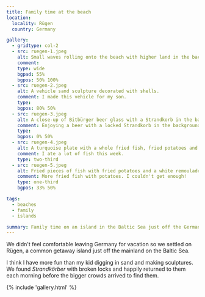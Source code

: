 ```yaml
---
title: Family time at the beach
location:
  locality: Rügen
  country: Germany

gallery:
  - gridtype: col-2
  - src: ruegen-1.jpeg
    alt: Small waves rolling onto the beach with higher land in the background.
    comment: 
    type: wide
    bgpad: 55%
    bgpos: 50% 100%
  - src: ruegen-2.jpeg
    alt: A vehicle sand sculpture decorated with shells.
    comment: I made this vehicle for my son.
    type: 
    bgpos: 80% 50%
  - src: ruegen-3.jpeg
    alt: A close-up of Bitbürger beer glass with a Strandkorb in the background
    comment: Enjoying a beer with a locked Strandkorb in the background.
    type: 
    bgpos: 0% 50%
  - src: ruegen-4.jpeg
    alt: A turquoise plate with a whole fried fish, fried potatoes and some green leafy garnishing.
    comment: I ate a lot of fish this week.
    type: two-third
  - src: ruegen-5.jpeg
    alt: Fried pieces of fish with fried potatoes and a white remoulade.
    comment: More fried fish with potatoes. I couldn't get enough!
    type: one-third
    bgpos: 33% 50%

tags:
  - beaches
  - family
  - islands

summary: Family time on an island in the Baltic Sea just off the German coast.
---
```


We didn't feel comfortable leaving Germany for vacation so we settled on Rügen, a common getaway island just off the mainland on the Baltic Sea.

I think I have more fun than my kid digging in sand and making sculptures. We found _Strandkörber_ with broken locks and happily returned to them each morning before the bigger crowds arrived to find them.

{% include 'gallery.html' %}
